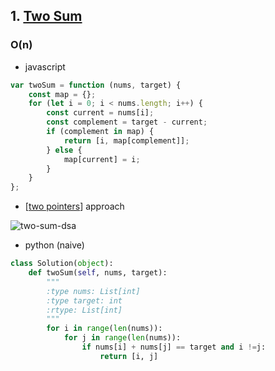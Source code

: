## 1. [Two Sum](https://leetcode.com/problems/two-sum/)

### O(n)


- javascript

```javascript
var twoSum = function (nums, target) {
    const map = {};
    for (let i = 0; i < nums.length; i++) {
        const current = nums[i];
        const complement = target - current;
        if (complement in map) {
            return [i, map[complement]];
        } else {
            map[current] = i;
        }
    }
};
```

- [[two pointers]] approach

![two-sum-dsa](../../../../../../attachments/dsa-2-sum.png)


- python (naive)

```python
class Solution(object):
    def twoSum(self, nums, target):
        """
        :type nums: List[int]
        :type target: int
        :rtype: List[int]
        """
        for i in range(len(nums)):
            for j in range(len(nums)):
                if nums[i] + nums[j] == target and i !=j:
                    return [i, j]
```



[//begin]: # "Autogenerated link references for markdown compatibility"
[two pointers]: <../../../patterns/two pointers> "two pointers"
[//end]: # "Autogenerated link references"